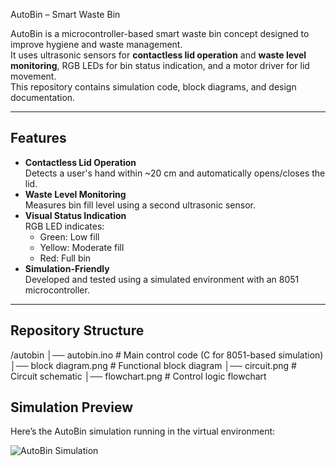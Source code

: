  AutoBin – Smart Waste Bin

AutoBin is a microcontroller-based smart waste bin concept designed to improve hygiene and waste management.  
It uses ultrasonic sensors for **contactless lid operation** and **waste level monitoring**, RGB LEDs for bin status indication, and a motor driver for lid movement.  
This repository contains simulation code, block diagrams, and design documentation.

---

## Features
- **Contactless Lid Operation**  
  Detects a user's hand within ~20 cm and automatically opens/closes the lid.
- **Waste Level Monitoring**  
  Measures bin fill level using a second ultrasonic sensor.
- **Visual Status Indication**  
  RGB LED indicates:
  - Green: Low fill
  - Yellow: Moderate fill
  - Red: Full bin
- **Simulation-Friendly**  
  Developed and tested using a simulated environment with an 8051 microcontroller.

---

## Repository Structure
/autobin
│── autobin.ino # Main control code (C for 8051-based simulation)
│── block diagram.png # Functional block diagram
│── circuit.png # Circuit schematic
│── flowchart.png # Control logic flowchart

## Simulation Preview
Here’s the AutoBin simulation running in the virtual environment:

![AutoBin Simulation]([circuit.png](https://github.com/taniaajsph/Autobin/blob/main/autobin/circuit.png))



